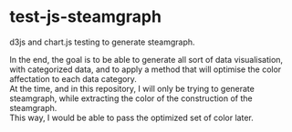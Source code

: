 # test-js-steamgraph
d3js and chart.js testing to generate steamgraph.  
  
In the end, the goal is to be able to generate all sort of data visualisation, with categorized data, and to apply a method that will optimise the color affectation to each data category.  
At the time, and in this repository, I will only be trying to generate steamgraph, while extracting the color of the construction of the steamgraph.  
This way, I would be able to pass the optimized set of color later.
